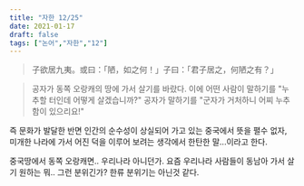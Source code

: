 ```yaml
---
title: "자한 12/25"
date: 2021-01-17
draft: false
tags: ["논어","자한","12"]
---
```


> 子欲居九夷。或曰：「陋，如之何！」子曰：「君子居之，何陋之有？」

> 공자가 동쪽 오랑캐의 땅에 가서 살기를 바랐다. 이에 어떤 사람이 말하기를 "누추할 터인데 어떻게 살겠습니까?" 공자가 말하기를 "군자가 거처하니 어찌 누추함이 있으리요!" 

즉 문화가 발달한 반면 인간의 순수성이 상실되어 가고 있는 중국에서 뜻을 펼수 없자, 미개한 나라에 가서 어진 덕을 이루어 보려는 생각에서 한탄한 말...이라고 한다.

중국땅에서 동쪽 오랑캐면.. 우리나라 아니던가. 요즘 우리나라 사람들이 동남아 가서 살기 원하는 뭐.. 그런 분위긴가? 한류 분위기는 아닌것 같다.
